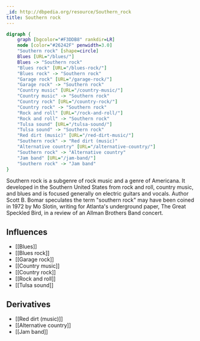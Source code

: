 ```yaml
---
_id: http://dbpedia.org/resource/Southern_rock
title: Southern rock
---
```


```dot
digraph {
	graph [bgcolor="#F3DDB8" rankdir=LR]
	node [color="#26242F" penwidth=3.0]
	"Southern rock" [shape=circle]
	Blues [URL="/blues/"]
	Blues -> "Southern rock"
	"Blues rock" [URL="/blues-rock/"]
	"Blues rock" -> "Southern rock"
	"Garage rock" [URL="/garage-rock/"]
	"Garage rock" -> "Southern rock"
	"Country music" [URL="/country-music/"]
	"Country music" -> "Southern rock"
	"Country rock" [URL="/country-rock/"]
	"Country rock" -> "Southern rock"
	"Rock and roll" [URL="/rock-and-roll/"]
	"Rock and roll" -> "Southern rock"
	"Tulsa sound" [URL="/tulsa-sound/"]
	"Tulsa sound" -> "Southern rock"
	"Red dirt (music)" [URL="/red-dirt-music/"]
	"Southern rock" -> "Red dirt (music)"
	"Alternative country" [URL="/alternative-country/"]
	"Southern rock" -> "Alternative country"
	"Jam band" [URL="/jam-band/"]
	"Southern rock" -> "Jam band"
}
```

Southern rock is a subgenre of rock music and a genre of Americana. It developed in the Southern United States from rock and roll, country music, and blues and is focused generally on electric guitars and vocals. Author Scott B. Bomar speculates the term "southern rock" may have been coined in 1972 by Mo Slotin, writing for Atlanta's underground paper, The Great Speckled Bird, in a review of an Allman Brothers Band concert.

## Influences

- [[Blues]]
- [[Blues rock]]
- [[Garage rock]]
- [[Country music]]
- [[Country rock]]
- [[Rock and roll]]
- [[Tulsa sound]]

## Derivatives

- [[Red dirt (music)]]
- [[Alternative country]]
- [[Jam band]]
